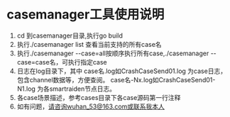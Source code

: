 # casemanager工具使用说明
1. cd 到casemanager目录,执行go build
2. 执行./casemanager list 查看当前支持的所有case名
3. 执行./casemanager --case=all按顺序执行所有case,./casemanager --case=case名，可执行指定case
4. 日志在log目录下，其中
    case名.log如CrashCaseSend01.log    为case日志，包含channel数据等，方便查阅。
    case名-Nx.log如CrashCaseSend01-N1.log 为各smartraiden节点日志。
5. 各case场景描述，参考cases目录下各case源码第一行注释
6. 如有问题，请咨询wuhan_53@163.com或联系我本人